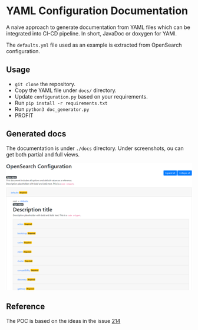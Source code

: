 # YAML Configuration Documentation

A naive approach to generate documentation from YAML files which can be integrated into CI-CD pipeline. In short, JavaDoc or doxygen for YAMl.

The `defaults.yml` file used as an example is extracted from OpenSearch configuration.

## Usage

* `git clone` the repository.
* Copy the YAML file under `docs/` directory.
* Update `configuration.py` based on your requirements.
* Run `pip install -r requirements.txt`
* Run `python3 doc_generator.py`
* PROFIT

## Generated docs

The documentation is under `./docs` directory. Under screenshots, ou can get both partial and full views.

![Sample screenshot](./screenshots/partial.png)

## Reference

The POC is based on the ideas in the issue [214](https://github.com/opensearch-project/documentation-website/issues/214)
